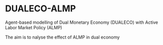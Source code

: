 # DUALECO-ALMP
Agent-based modelling of Dual Monetary Economy (DUALECO) with Active Labor Market Policy (ALMP)

The aim is to nalyse the effect of ALMP in dual economy
